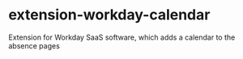 # extension-workday-calendar
Extension for Workday SaaS software, which adds a calendar to the absence pages

